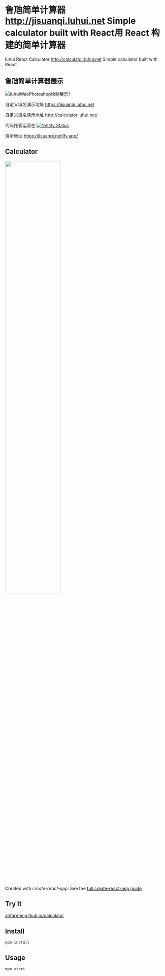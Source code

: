 # 鲁虺简单计算器 http://jisuanqi.luhui.net Simple calculator built with React用 React 构建的简单计算器


luhui React Calculator http://calculator.luhui.net Simple calculator built with React


## 鲁虺简单计算器展示
![luhuiWebPhotoshop绘制展示1](http://calculator.luhui.net/ahfarmercalculator用React构建的简单计算器截图_20220402032052.jpg)


自定义域名演示地址
https://jisuanqi.luhui.net

自定义域名演示地址
http://calculator.luhui.net/ 


代码托管运营在
[![Netlify Status](https://api.netlify.com/api/v1/badges/3a44249a-7775-4c9b-bc88-b87b6b5ca55d/deploy-status)](https://app.netlify.com/sites/jisuanqi/deploys)

演示地址
https://jisuanqi.netlify.app/

Calculator
---
<img src="Logotype primary.png" width="60%" height="60%" />

Created with *create-react-app*. See the [full create-react-app guide](https://github.com/facebookincubator/create-react-app/blob/master/packages/react-scripts/template/README.md).



Try It
---

[ahfarmer.github.io/calculator](https://ahfarmer.github.io/calculator/)



Install
---

`npm install`



Usage
---

`npm start`
